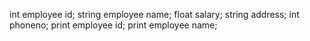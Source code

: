 int employee id;
string employee name;
float salary;
string address; 
int phoneno;
print employee id;
print employee name;
